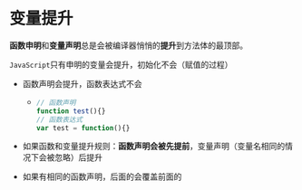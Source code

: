 # 变量提升

**函数申明**和**变量声明**总是会被编译器悄悄的**提升**到方法体的最顶部。

`JavaScript`只有申明的变量会提升，初始化不会（赋值的过程）



- 函数声明会提升，函数表达式不会

  - ```js
    // 函数声明
    function test(){}
    // 函数表达式
    var test = function(){}
    ```

- 如果函数和变量提升规则：**函数声明会被先提前**，变量声明（变量名相同的情况下会被忽略）后提升

- 如果有相同的函数声明，后面的会覆盖前面的